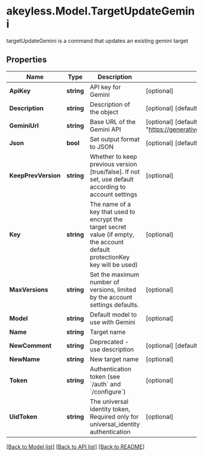 # akeyless.Model.TargetUpdateGemini
targetUpdateGemini is a command that updates an existing gemini target

## Properties

Name | Type | Description | Notes
------------ | ------------- | ------------- | -------------
**ApiKey** | **string** | API key for Gemini | [optional] 
**Description** | **string** | Description of the object | [optional] [default to "default_comment"]
**GeminiUrl** | **string** | Base URL of the Gemini API | [optional] [default to "https://generativelanguage.googleapis.com"]
**Json** | **bool** | Set output format to JSON | [optional] [default to false]
**KeepPrevVersion** | **string** | Whether to keep previous version [true/false]. If not set, use default according to account settings | [optional] 
**Key** | **string** | The name of a key that used to encrypt the target secret value (if empty, the account default protectionKey key will be used) | [optional] 
**MaxVersions** | **string** | Set the maximum number of versions, limited by the account settings defaults. | [optional] 
**Model** | **string** | Default model to use with Gemini | [optional] 
**Name** | **string** | Target name | 
**NewComment** | **string** | Deprecated - use description | [optional] [default to "default_comment"]
**NewName** | **string** | New target name | [optional] 
**Token** | **string** | Authentication token (see &#x60;/auth&#x60; and &#x60;/configure&#x60;) | [optional] 
**UidToken** | **string** | The universal identity token, Required only for universal_identity authentication | [optional] 

[[Back to Model list]](../README.md#documentation-for-models) [[Back to API list]](../README.md#documentation-for-api-endpoints) [[Back to README]](../README.md)

